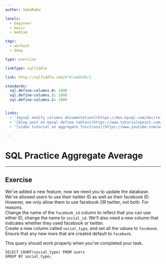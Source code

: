 ```yaml
---
author: SebaRaba

levels:
  - beginner
  - basic
  - medium

tags:
  - workout
  - deep

type: exercise

linkType: sqlfiddle

link: http://sqlfiddle.com/#!9/ae6640/1

standards:
  sql.define-columns.0: 1000
  sql.define-columns.1: 1000
  sql.define-columns.2: 1000


links:
  - '[mysql modify columns documentation](https://dev.mysql.com/doc/refman/5.7/en/alter-table.html){website}'
  - '[blog post on mysql define tables](https://www.tutorialspoint.com/mysql/mysql-alter-command.htm){website}'
  - '[video tutorial on aggregate functions](https://www.youtube.com/watch?v=Epj5cb5HF9o){video}'

---
```

# SQL Practice Aggregate Average

---        
## Exercise

We've added a new feature, now we need you to update the database.  
We've allowed users to use their twitter ID as well as their facebook ID.  
However, we only allow them to use facebook OR twitter, not both. For reasons.   
Change the name of the `facebook_id` column to reflect that you can use either ID, change the name to `social_id`.
We'll also need a new column that indicates whether they used facebook or twitter.  
Create a new column called `social_type`, and set all the values to `facebook`.  
Ensure that any new rows that are created default to `facebook`.  

This query should work properly when you've completed your task.

```
SELECT COUNT(social_type) FROM users
GROUP BY social_type;
```
